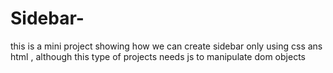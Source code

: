 # Sidebar-
this is a mini project showing how we can create sidebar only using css ans html , although this type of projects needs js to manipulate dom  objects 
